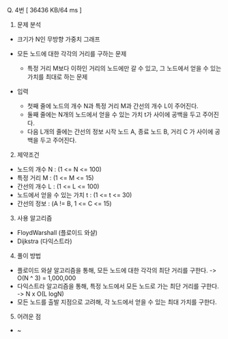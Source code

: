 Q. 4번 [ 36436 KB/64 ms ]

1. 문제 분석
- 크기가 N인 무방향 가중치 그래프
- 모든 노드에 대한 각각의 거리를 구하는 문제
  - 특정 거리 M보다 이하인 거리의 노드에만 갈 수 있고, 그 노드에서 얻을 수 있는 가치를 최대로 하는 문제


- 입력
  - 첫째 줄에 노드의 개수 N과 특정 거리 M과 간선의 개수 L이 주어진다.
  - 둘째 줄에는 N개의 노드에서 얻을 수 있는 가치 t가 사이에 공백을 두고 주어진다.
  - 다음 L개의 줄에는 간선의 정보 시작 노드 A, 종료 노드 B, 거리 C 가 사이에 공백을 두고 주어진다.

2. 제약조건
- 노드의 개수 N : (1 <= N <= 100)
- 특정 거리 M : (1 <= M <= 15)
- 간선의 개수 L : (1 <= L <= 100)
- 노드에서 얻을 수 있는 가치 t : (1 <= t <= 30)
- 간선의 정보 : (A != B, 1 <= C <= 15)

3. 사용 알고리즘
- FloydWarshall (플로이드 와샬)
- Dijkstra (다익스트라)

4. 풀이 방법
- 플로이드 와샬 알고리즘을 통해, 모든 노드에 대한 각각의 최단 거리를 구한다. -> O(N ^ 3) = 1,000,000
- 다익스트라 알고리즘을 통해, 특정 노드에서 모든 노드로 가는 최단 거리를 구한다. -> N x O(L logN)
- 모든 노드를 출발 지점으로 고려해, 각 노드에서 얻을 수 있는 최대 가치를 구한다.

5. 어려운 점
- ~